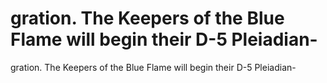 # gration. The Keepers of the Blue Flame will begin their D-5 Pleiadian-

gration. The Keepers of the Blue Flame will begin their D-5 Pleiadian-